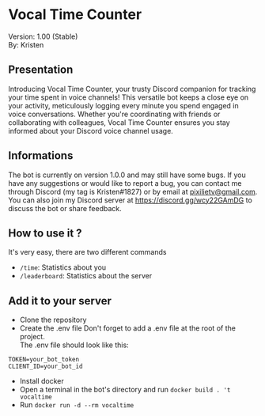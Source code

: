 # Vocal Time Counter
Version: 1.00 (Stable)    
By: Kristen

## Presentation
Introducing Vocal Time Counter, your trusty Discord companion for tracking your time spent in voice channels! This versatile bot keeps a close eye on your activity, meticulously logging every minute you spend engaged in voice conversations. Whether you're coordinating with friends or collaborating with colleagues, Vocal Time Counter ensures you stay informed about your Discord voice channel usage.

## Informations
The bot is currently on version 1.0.0 and may still have some bugs. If you have any suggestions or would like to report a bug, you can contact me through Discord (my tag is Kristen#1827) or by email at pixilietv@gmail.com. You can also join my Discord server at https://discord.gg/wcy22GAmDG to discuss the bot or share feedback.  

## How to use it ?
It's very easy, there are two different commands
- ``/time``: Statistics about you
- ``/leaderboard``: Statistics about the server
  

## Add it to your server
- Clone the repository
- Create the .env file
Don't forget to add a .env file at the root of the project.  
The .env file should look like this:
```env
TOKEN=your_bot_token
CLIENT_ID=your_bot_id
```
- Install docker
- Open a terminal in the bot's directory and run ``docker build . 't vocaltime``
- Run ``docker run -d --rm vocaltime``
